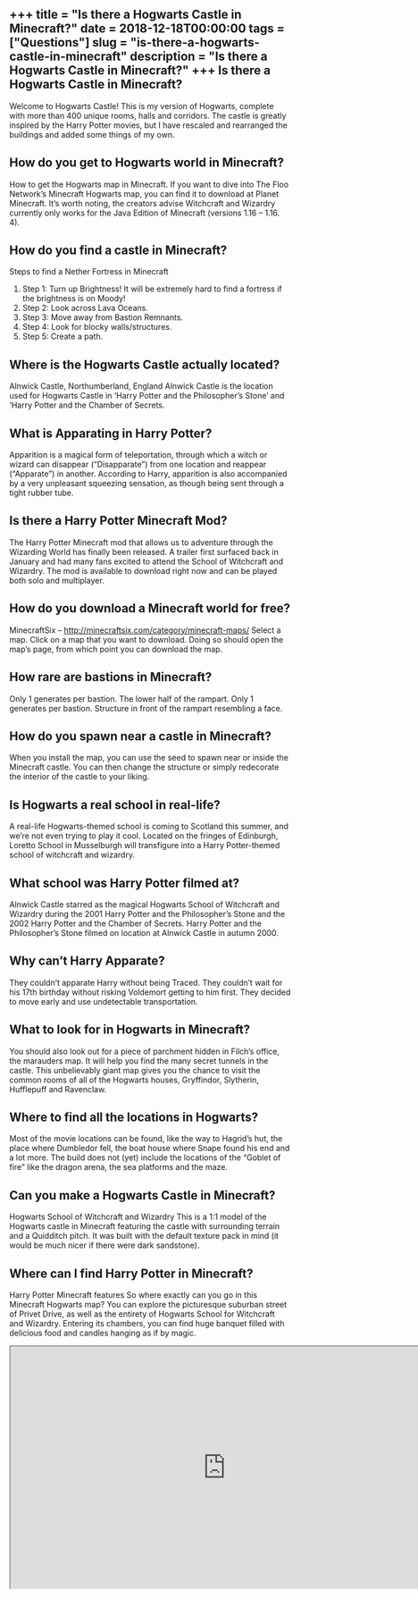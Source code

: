 +++
title = "Is there a Hogwarts Castle in Minecraft?"
date = 2018-12-18T00:00:00
tags = ["Questions"]
slug = "is-there-a-hogwarts-castle-in-minecraft"
description = "Is there a Hogwarts Castle in Minecraft?"
+++
Is there a Hogwarts Castle in Minecraft?
----------------------------------------

Welcome to Hogwarts Castle! This is my version of Hogwarts, complete with more than 400 unique rooms, halls and corridors. The castle is greatly inspired by the Harry Potter movies, but I have rescaled and rearranged the buildings and added some things of my own.

How do you get to Hogwarts world in Minecraft?
----------------------------------------------

How to get the Hogwarts map in Minecraft. If you want to dive into The Floo Network’s Minecraft Hogwarts map, you can find it to download at Planet Minecraft. It’s worth noting, the creators advise Witchcraft and Wizardry currently only works for the Java Edition of Minecraft (versions 1.16 – 1.16. 4).

How do you find a castle in Minecraft?
--------------------------------------

Steps to find a Nether Fortress in Minecraft

1. Step 1: Turn up Brightness! It will be extremely hard to find a fortress if the brightness is on Moody!
2. Step 2: Look across Lava Oceans.
3. Step 3: Move away from Bastion Remnants.
4. Step 4: Look for blocky walls/structures.
5. Step 5: Create a path.

Where is the Hogwarts Castle actually located?
----------------------------------------------

Alnwick Castle, Northumberland, England Alnwick Castle is the location used for Hogwarts Castle in ‘Harry Potter and the Philosopher’s Stone’ and ‘Harry Potter and the Chamber of Secrets.

What is Apparating in Harry Potter?
-----------------------------------

Apparition is a magical form of teleportation, through which a witch or wizard can disappear (“Disapparate”) from one location and reappear (“Apparate”) in another. According to Harry, apparition is also accompanied by a very unpleasant squeezing sensation, as though being sent through a tight rubber tube.

Is there a Harry Potter Minecraft Mod?
--------------------------------------

The Harry Potter Minecraft mod that allows us to adventure through the Wizarding World has finally been released. A trailer first surfaced back in January and had many fans excited to attend the School of Witchcraft and Wizardry. The mod is available to download right now and can be played both solo and multiplayer.

How do you download a Minecraft world for free?
-----------------------------------------------

MinecraftSix – http://minecraftsix.com/category/minecraft-maps/ Select a map. Click on a map that you want to download. Doing so should open the map’s page, from which point you can download the map.

How rare are bastions in Minecraft?
-----------------------------------

Only 1 generates per bastion. The lower half of the rampart. Only 1 generates per bastion. Structure in front of the rampart resembling a face.

How do you spawn near a castle in Minecraft?
--------------------------------------------

When you install the map, you can use the seed to spawn near or inside the Minecraft castle. You can then change the structure or simply redecorate the interior of the castle to your liking.

Is Hogwarts a real school in real-life?
---------------------------------------

A real-life Hogwarts-themed school is coming to Scotland this summer, and we’re not even trying to play it cool. Located on the fringes of Edinburgh, Loretto School in Musselburgh will transfigure into a Harry Potter-themed school of witchcraft and wizardry.

What school was Harry Potter filmed at?
---------------------------------------

Alnwick Castle starred as the magical Hogwarts School of Witchcraft and Wizardry during the 2001 Harry Potter and the Philosopher’s Stone and the 2002 Harry Potter and the Chamber of Secrets. Harry Potter and the Philosopher’s Stone filmed on location at Alnwick Castle in autumn 2000.

Why can’t Harry Apparate?
-------------------------

They couldn’t apparate Harry without being Traced. They couldn’t wait for his 17th birthday without risking Voldemort getting to him first. They decided to move early and use undetectable transportation.

What to look for in Hogwarts in Minecraft?
------------------------------------------

You should also look out for a piece of parchment hidden in Filch’s office, the marauders map. It will help you find the many secret tunnels in the castle. This unbelievably giant map gives you the chance to visit the common rooms of all of the Hogwarts houses, Gryffindor, Slytherin, Hufflepuff and Ravenclaw.

Where to find all the locations in Hogwarts?
--------------------------------------------

Most of the movie locations can be found, like the way to Hagrid’s hut, the place where Dumbledor fell, the boat house where Snape found his end and a lot more. The build does not (yet) include the locations of the “Goblet of fire” like the dragon arena, the sea platforms and the maze.

Can you make a Hogwarts Castle in Minecraft?
--------------------------------------------

 Hogwarts School of Witchcraft and Wizardry This is a 1:1 model of the Hogwarts castle in Minecraft featuring the castle with surrounding terrain and a Quidditch pitch. It was built with the default texture pack in mind (it would be much nicer if there were dark sandstone).

Where can I find Harry Potter in Minecraft?
-------------------------------------------

Harry Potter Minecraft features So where exactly can you go in this Minecraft Hogwarts map? You can explore the picturesque suburban street of Privet Drive, as well as the entirety of Hogwarts School for Witchcraft and Wizardry. Entering its chambers, you can find huge banquet filled with delicious food and candles hanging as if by magic.

<iframe allow="accelerometer; autoplay; clipboard-write; encrypted-media; gyroscope; picture-in-picture" allowfullscreen="" class="__youtube_prefs__  epyt-is-override  no-lazyload" data-no-lazy="1" data-origheight="433" data-origwidth="770" data-skipgform_ajax_framebjll="" height="433" id="_ytid_99973" loading="lazy" src="https://www.youtube.com/embed/b1I_3URTvns?enablejsapi=1&autoplay=0&cc_load_policy=0&cc_lang_pref=&iv_load_policy=1&loop=0&modestbranding=0&rel=1&fs=1&playsinline=0&autohide=2&theme=dark&color=red&controls=1&" title="YouTube player" width="770"></iframe>